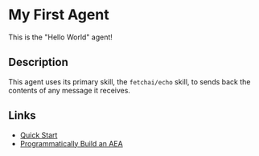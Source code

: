 # My First Agent

This is the "Hello World" agent!

## Description

This agent uses its primary skill, the `fetchai/echo` skill, to sends back the contents of any message it receives.

## Links

* <a href="https://docs.fetch.ai/aea/quickstart/" target="_blank">Quick Start</a>
* <a href="https://docs.fetch.ai/aea/build-aea-programmatically/" target="_blank">Programmatically Build an AEA</a>
